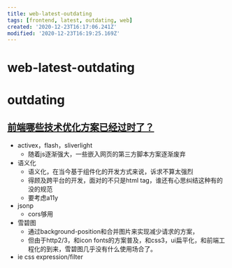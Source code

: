 ```yaml
---
title: web-latest-outdating
tags: [frontend, latest, outdating, web]
created: '2020-12-23T16:17:06.241Z'
modified: '2020-12-23T16:19:25.169Z'
---
```


# web-latest-outdating

# outdating

## [前端哪些技术优化方案已经过时了？](https://www.zhihu.com/question/385397882/answers/updated)

- activex，flash，sliverlight
  - 随着js逐渐强大，一些嵌入网页的第三方脚本方案逐渐废弃
- 语义化
  - 语义化，在当今基于组件化的开发方式来说，诉求不算太强烈
  - 得顾及跨平台的开发，面对的不只是html tag，谁还有心思纠结这种有的没的规范
  - 要考虑a11y
- jsonp
  - cors够用
- 雪碧图
  - 通过background-position和合并图片来实现减少请求的方案，
  - 但由于http2/3，和icon fonts的方案普及，和css3，ui扁平化，和前端工程化的到来，雪碧图几乎没有什么使用场合了。
- ie css expression/filter
